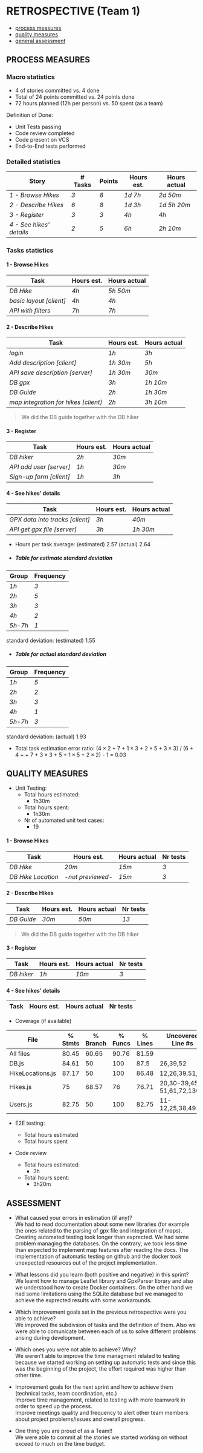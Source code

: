 RETROSPECTIVE (Team 1)
=====================================


- [process measures](#process-measures)
- [quality measures](#quality-measures)
- [general assessment](#assessment)

## PROCESS MEASURES 

### Macro statistics

- 4 of stories committed vs. 4 done 
- Total of 24 points committed vs. 24 points done 
-  72 hours planned (12h per person) vs. 50 spent (as a team)

Definition of Done: 
- Unit Tests passing
- Code review completed
- Code present on VCS
- End-to-End tests performed


### Detailed statistics

| Story  | # Tasks | Points | Hours est. | Hours actual |
|--------|---------|--------|------------|--------------|
| _1 - Browse Hikes_ | _3_ | _8_ | _1d 7h_ | _2d 50m_ |
| _2 - Describe Hikes_ | _6_ | _8_ | _1d 3h_ | _1d 5h 20m_ |
| _3 - Register_ | _3_ | _3_ | _4h_ | _4h_ |
| _4 - See hikes' details_ | _2_ | _5_ | _6h_ | _2h 10m_ |
   
### Tasks statistics
#### 1 - Browse Hikes
| Task | Hours est. | Hours actual |
|------|------------|--------------|
| _DB Hike_  |  _4h_  |  _5h 50m_  |
| _basic layout [client]_  |  _4h_  |  _4h_  |
| _API with filters_  |  _7h_  |  _7h_  |

#### 2 - Describe Hikes
| Task | Hours est. | Hours actual |
|------|------------|--------------|
| _login_  |  _1h_  |  _3h_  |
| _Add description [client]_  |  _1h 30m_  |  _5h_  |
| _API save description [server]_  |  _1h 30m_  |  _30m_  |
| _DB gpx_  |  _3h_  |  _1h 10m_  |
| _DB Guide_  |  _2h_  |  _1h 30m_  |
| _map integration for hikes [client]_  |  _2h_  |  _3h 10m_  |

> We did the DB guide together with the DB hiker

#### 3 - Register
| Task | Hours est. | Hours actual |
|------|------------|--------------|
| _DB hiker_  |  _2h_  |  _30m_  |
| _API add user [server]_  |  _1h_  |  _30m_  |
| _Sign-up form [client]_  |  _1h_  |  _3h_  |

#### 4 - See hikes' details
| Task | Hours est. | Hours actual |
|------|------------|--------------|
| _GPX data into tracks [client]_  |  _3h_  |  _40m_  |
| _API get gpx file [server]_  |  _3h_  |  _1h 30m_  |


- Hours per task average: (estimated) 2.57 (actual) 2.64

- ##### Table for estimate standard deviation
| Group | Frequency |
|------|------------|
| _1h_ |  _3_ |
| _2h_ | _5_ |
| _3h_ | _3_ |
| _4h_ | _2_ |
| _5h_-_7h_  | _1_ |

standard deviation: (estimated) 1.55

- ##### Table for actual standard deviation
| Group | Frequency |
|------|------------|
| _1h_ |  _5_ |
| _2h_ | _2_ |
| _3h_ | _3_ |
| _4h_ | _1_ |
| _5h_-_7h_  | _3_ |

standard deviation: (actual) 1.93

- Total task estimation error ratio: ($4\times2$ + 7 + $1\times3$ + $2\times5$ + $3\times3$) / (6 + 4 + + 7 + $3\times3$ + 5 + $1\times5$ + $2\times2$) - 1 = 0.03
  
## QUALITY MEASURES 

- Unit Testing:
  - Total hours estimated:
    - 1h30m
  - Total hours spent: 
    - 1h30m
  - Nr of automated unit test cases: 
    - 19

#### 1 - Browse Hikes
| Task | Hours est. | Hours actual | Nr tests |
|------|------------|--------------|---|
| _DB Hike_  |  _20m_  |  _15m_  | _3_ |
| _DB Hike Location_  |  _-not previewed-_  |  _15m_  | _3_ |

#### 2 - Describe Hikes
| Task | Hours est. | Hours actual |Nr tests |
|------|------------|--------------|---|
| _DB Guide_  |  _30m_  |  _50m_  | _13_ |

> We did the DB guide together with the DB hiker

#### 3 - Register
| Task | Hours est. | Hours actual | Nr tests |
|------|------------|--------------|---|
| _DB hiker_  |  _1h_  |  _10m_  | _3_ |

#### 4 - See hikes' details
| Task | Hours est. | Hours actual | Nr tests |
|------|------------|--------------|--|



  - Coverage (if available)

File              | % Stmts | % Branch | % Funcs | % Lines | Uncovered Line #s        
------------------|---------|----------|---------|---------|--------------------------
All files         |   80.45 |    60.65 |   90.76 |   81.59 | 
 DB.js            |   84.61 |       50 |     100 |    87.5 | 26,39,52
 HikeLocations.js |   87.17 |       50 |     100 |   86.48 | 12,26,39,51,63
 Hikes.js         |      75 |    68.57 |      76 |   76.71 | 20,30-39,45-51,61,72,130
 Users.js         |   82.75 |       50 |     100 |   82.75 | 11-12,25,38,49

- E2E testing:
  - Total hours estimated
  - Total hours spent

- Code review 
  - Total hours estimated:
    - 3h
  - Total hours spent:
    - 3h20m 
  


## ASSESSMENT

- What caused your errors in estimation (if any)?  
We had to read documentation about some new libraries (for example the ones related to the parsing of gpx file and integration of maps). Creating automated testing took longer than exprected. We had some problem managing the databases. On the contrary, we took less time than expected to implement map features after reading the docs.
The implementation of automatic testing on github and the docker took unexpected resources out of the project implementation.


- What lessons did you learn (both positive and negative) in this sprint?  
We learnt how to manage Leaflet library and GpxParser library and also we understood how to create Docker containers. On the other hand we had some limitations using the SQLite database but we managed to achieve the exprected results with some workarounds.

- Which improvement goals set in the previous retrospective were you able to achieve?  
We improved the subdivsion of tasks and the definition of them. Also we were able to comunicate between each of us to solve different problems arising during development.
  
- Which ones you were not able to achieve? Why?  
We weren't able to improve the time managment related to testing because we started working on setting up automatic tests and since this was the beginning of the project, the effort required was higher than other time.

- Improvement goals for the next sprint and how to achieve them (technical tasks, team coordination, etc.)  
Improve time management, related to testing with more teamwork in order to speed up the process.  
Improve meetings quality and frequency to alert other team members about project problems/issues and overall progress.


- One thing you are proud of as a Team!!  
We were able to commit all the stories we started working on without exceed to much on the time budget.
